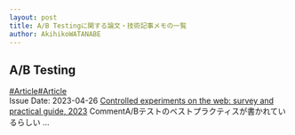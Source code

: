 ```yaml
---
layout: post
title: A/B Testingに関する論文・技術記事メモの一覧
author: AkihikoWATANABE
---
```

## A/B Testing
<div class="visible-content">
<a class="button" href="articles/Article.html">#Article</a><a class="button" href="articles/Article.html">#Article</a><br><span class="issue_date">Issue Date: 2023-04-26</span>
<a href="https://github.com/AkihikoWatanabe/paper_notes/issues/543">Controlled experiments on the web: survey and practical guide, 2023</a>
<span class="snippet"><span>Comment</span>A/Bテストのベストプラクティスが書かれているらしい ...</span>
</div>
